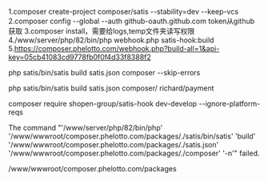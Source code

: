 1.composer create-project composer/satis --stability=dev --keep-vcs
2.composer config --global --auth github-oauth.github.com <token> token从github获取
3.composer install，需要给logs,temp文件夹读写权限
4./www/server/php/82/bin/php webhook.php satis-hook:build
5.https://composer.phelotto.com/webhook.php?build-all=1&api-key=05cb41083cd9778fb0f0f4d33f8388f2

php satis/bin/satis build satis.json composer --skip-errors


php satis/bin/satis build satis.json composer/ richard/payment

composer require shopen-group/satis-hook dev-develop --ignore-platform-reqs

The command &quot;&#x27;/www/server/php/82/bin/php&#x27; &#x27;/www/wwwroot/composer.phelotto.com/packages/./satis/bin/satis&#x27; &#x27;build&#x27; &#x27;/www/wwwroot/composer.phelotto.com/packages/./satis.json&#x27; &#x27;/www/wwwroot/composer.phelotto.com/packages/./composer&#x27; &#x27;-n&#x27;&quot; failed.


/www/wwwroot/composer.phelotto.com/packages

